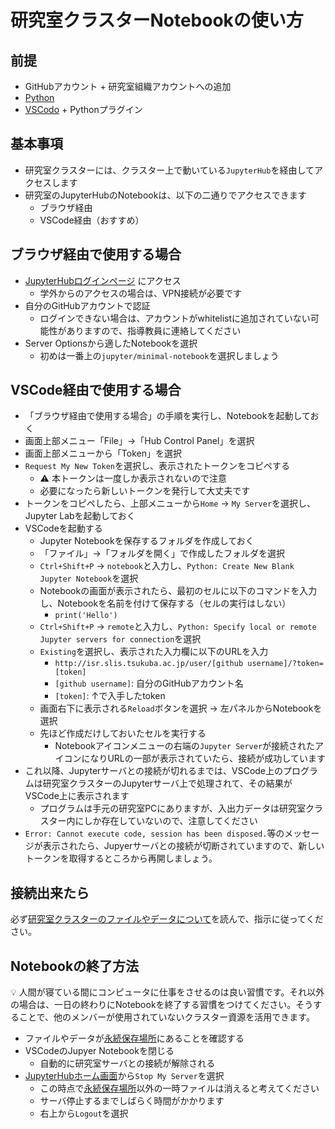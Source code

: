 
# 研究室クラスターNotebookの使い方

## 前提

- GitHubアカウント + 研究室組織アカウントへの追加
- [Python](../pc-python.md)
- [VSCodo](../pc-vscode.md) + Pythonプラグイン

## 基本事項

- 研究室クラスターには、クラスター上で動いている`JupyterHub`を経由してアクセスします
- 研究室のJupyterHubのNotebookは、以下の二通りでアクセスできます
  - ブラウザ経由
  - VSCode経由（おすすめ）

## ブラウザ経由で使用する場合
- [JupyterHubログインページ](http://isr.slis.tsukuba.ac.jp/hub/login) にアクセス
  - 学外からのアクセスの場合は、VPN接続が必要です
- 自分のGitHubアカウントで認証
  - ログインできない場合は、アカウントがwhitelistに追加されていない可能性がありますので、指導教員に連絡してください
- Server Optionsから適したNotebookを選択
  - 初めは一番上の`jupyter/minimal-notebook`を選択しましょう

## VSCode経由で使用する場合
- 「ブラウザ経由で使用する場合」の手順を実行し、Notebookを起動しておく
- 画面上部メニュー「File」→「Hub Control Panel」を選択
- 画面上部メニューから「Token」を選択
- `Request My New Token`を選択し、表示されたトークンをコピペする
  - :warning: 本トークンは一度しか表示されないので注意
  - 必要になったら新しいトークンを発行して大丈夫です
- トークンをコピペしたら、上部メニューから`Home` → `My Server`を選択し、Jupyter Labを起動しておく
- VSCodeを起動する
  - Jupyter Notebookを保存するフォルダを作成しておく
  - 「ファイル」→「フォルダを開く」で作成したフォルダを選択
  - `Ctrl+Shift+P` → `notebook`と入力し、`Python: Create New Blank Jupyter Notebook`を選択
  - Notebookの画面が表示されたら、最初のセルに以下のコマンドを入力し、Notebookを名前を付けて保存する（セルの実行はしない）
    - `print('Hello')`
  - `Ctrl+Shift+P` → `remote`と入力し、`Python: Specify local or remote Jupyter servers for connection`を選択
  - `Existing`を選択し、表示された入力欄に以下のURLを入力
    - `http://isr.slis.tsukuba.ac.jp/user/[github username]/?token=[token]`
    - `[github username]`: 自分のGitHubアカウント名
    - `[token]`: ↑で入手したtoken
  - 画面右下に表示される`Reload`ボタンを選択 → 左パネルからNotebookを選択
  - 先ほど作成だけしておいたセルを実行する
    - Notebookアイコンメニューの右端の`Jupyter Server`が接続されたアイコンになりURLの一部が表示されていたら、接続が成功しています
- これ以降、Jupyterサーバとの接続が切れるまでは、VSCode上のプログラムは研究室クラスターのJupyterサーバ上で処理されて、その結果がVSCode上に表示されます
  - プログラムは手元の研究室PCにありますが、入出力データは研究室クラスター内にしか存在していないので、注意してください
- `Error: Cannot execute code, session has been disposed.`等のメッセージが表示されたら、Jupyerサーバとの接続が切断されていますので、新しいトークンを取得するところから再開しましょう。
 
## 接続出来たら

必ず[研究室クラスターのファイルやデータについて](README-data.md)を読んで、指示に従ってください。

## Notebookの終了方法

:bulb: 人間が寝ている間にコンピュータに仕事をさせるのは良い習慣です。それ以外の場合は、一日の終わりにNotebookを終了する習慣をつけてください。そうすることで、他のメンバーが使用されていないクラスター資源を活用できます。

- ファイルやデータが[永続保存場所](README-data.md)にあることを確認する
- VSCodeのJupyer Notebookを閉じる
  - 自動的に研究室サーバとの接続が解除される
- [JupyterHubホーム画面](http://isr.slis.tsukuba.ac.jp/hub/home)から`Stop My Server`を選択
  - この時点で[永続保存場所](README-data.md)以外の一時ファイルは消えると考えてください
  - サーバ停止するまでしばらく時間がかかります
  - 右上から`Logout`を選択